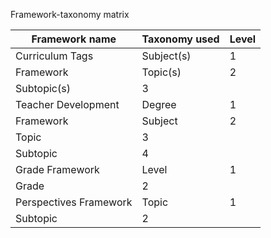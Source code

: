  
Framework-taxonomy matrix

Framework name | Taxonomy used | Level
---------------|---------------|------
Curriculum Tags | Subject(s) | 1
Framework | Topic(s) | 2
 | Subtopic(s) | 3
Teacher Development | Degree | 1
Framework | Subject | 2
 | Topic | 3
 | Subtopic | 4
Grade Framework | Level | 1
 | Grade | 2
Perspectives Framework | Topic | 1
 | Subtopic | 2
 

